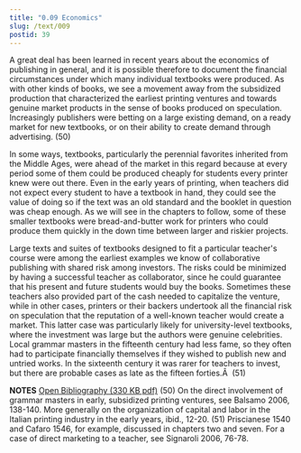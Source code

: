 ```yaml
---
title: "0.09 Economics"
slug: /text/009
postid: 39
---
```

A great deal has been learned in recent years about the economics of publishing in general, and it is possible therefore to document the financial circumstances under which many individual textbooks were produced. As with other kinds of books, we see a movement away from the subsidized production that characterized the earliest printing ventures and towards genuine market products in the sense of books produced on speculation. Increasingly publishers were betting on a large existing demand, on a ready market for new textbooks, or on their ability to create demand through advertising. (50)

In some ways, textbooks, particularly the perennial favorites inherited from the Middle Ages, were ahead of the market in this regard because at every period some of them could be produced cheaply for students every printer knew were out there. Even in the early years of printing, when teachers did not expect every student to have a textbook in hand, they could see the value of doing so if the text was an old standard and the booklet in question was cheap enough. As we will see in the chapters to follow, some of these smaller textbooks were bread-and-butter work for printers who could produce them quickly in the down time between larger and riskier projects.

Large texts and suites of textbooks designed to fit a particular teacher's course were among the earliest examples we know of collaborative publishing with shared risk among investors. The risks could be minimized by having a successful teacher as collaborator, since he could guarantee that his present and future students would buy the books. Sometimes these teachers also provided part of the cash needed to capitalize the venture, while in other cases, printers or their backers undertook all the financial risk on speculation that the reputation of a well-known teacher would create a market. This latter case was particularly likely for university-level textbooks, where the investment was large but the authors were genuine celebrities. Local grammar masters in the fifteenth century had less fame, so they often had to participate financially themselves if they wished to publish new and untried works. In the sixteenth century it was rarer for teachers to invest, but there are probable cases as late as the fifteen forties.Â  (51)

<strong>NOTES</strong>
<a href="http://www.humanismforsale.org/bibliography.pdf" target="new">Open Bibliography (330 KB pdf)</a>
(50) On the direct involvement of grammar masters in early, subsidized printing ventures, see Balsamo 2006, 138-140. More generally on the organization of capital and labor in the Italian printing industry in the early years, ibid., 12-20.
(51) Priscianese 1540 and Cafaro 1546, for example, discussed in chapters two and seven. For a case of direct marketing to a teacher, see Signaroli 2006, 76-78.
